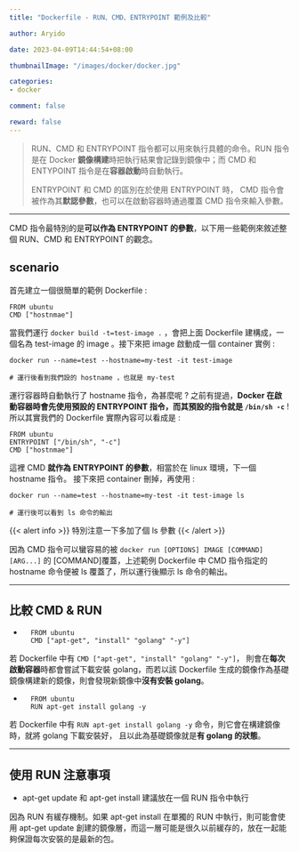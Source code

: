```yaml
---
title: "Dockerfile - RUN、CMD、ENTRYPOINT 範例及比較"

author: Aryido

date: 2023-04-09T14:44:54+08:00

thumbnailImage: "/images/docker/docker.jpg"

categories:
- docker

comment: false

reward: false
---
```

<!--BODY-->
> RUN、CMD 和 ENTRYPOINT 指令都可以用來執行具體的命令。RUN 指令是在 Docker **鏡像構建**時把執行結果會記錄到鏡像中；而 CMD 和 ENTYPOINT 指令是在**容器啟動**時自動執行。
>
> ENTRYPOINT 和 CMD 的區別在於使用 ENTRYPOINT 時， CMD 指令會被作為其**默認參數**，也可以在啟動容器時通過覆蓋 CMD 指令來輸入參數。
>
<!--more-->

---

CMD 指令最特別的是**可以作為 ENTRYPOINT 的參數**，以下用一些範例來敘述整個 RUN、CMD 和 ENTRYPOINT 的觀念。

## scenario

首先建立一個很簡單的範例 Dockerfile :
```docker
FROM ubuntu
CMD ["hostnmae"]
```

當我們運行 ```docker build -t=test-image .``` ，會把上面 Dockerfile 建構成，一個名為 test-image 的 image 。接下來把 image 啟動成一個 container 實例 :

```
docker run --name=test --hostname=my-test -it test-image

# 運行後看到我們設的 hostname ，也就是 my-test
```
運行容器時自動執行了 hostname 指令，為甚麼呢 ? 之前有提過，**Docker 在啟動容器時會先使用預設的 ENTRYPOINT 指令，而其預設的指令就是 ```/bin/sh -c```** ! 所以其實我們的 Dockerfile 實際內容可以看成是 :
```docker
FROM ubuntu
ENTRYPOINT ["/bin/sh", "-c"]
CMD ["hostnmae"]
```
這裡 CMD **就作為 ENTRYPOINT 的參數**，相當於在 linux 環境，下一個 hostname 指令。 接下來把 container 刪掉，再使用 :

```
docker run --name=test --hostname=my-test -it test-image ls

# 運行後可以看到 ls 命令的輸出
```
{{< alert info >}}
特別注意一下多加了個 ls 參數
{{< /alert >}}

因為 CMD 指令可以蠻容易的被 ```docker run [OPTIONS] IMAGE [COMMAND] [ARG...]``` 的 [COMMAND]覆蓋，上述範例 Dockerfile 中 CMD 指令指定的 hostname 命令便被 ls 覆蓋了，所以運行後顯示 ls 命令的輸出。

---

## 比較 CMD & RUN

- ```docker
    FROM ubuntu
    CMD ["apt-get", "install" "golang" "-y"]
    ```

若 Dockerfile 中有 ```CMD ["apt-get", "install" "golang" "-y"]```， 則會在**每次啟動容器**時都會嘗試下載安裝 golang，而若以該 Dockerfile 生成的鏡像作為基礎鏡像構建新的鏡像，則會發現新鏡像中**沒有安裝 golang**。

- ```docker
    FROM ubuntu
    RUN apt-get install golang -y
    ```

若 Dockerfile 中有 ```RUN apt-get install golang -y``` 命令，則它會在構建鏡像時，就將 golang 下載安裝好， 且以此為基礎鏡像就是**有 golang 的狀態**。

---

##  使用 RUN 注意事項

- apt-get update 和 apt-get install 建議放在一個 RUN 指令中執行

因為 RUN 有緩存機制。如果 apt-get install 在單獨的 RUN 中執行，則可能會使用 apt-get update 創建的鏡像層，而這一層可能是很久以前緩存的，放在一起能夠保證每次安裝的是最新的包。